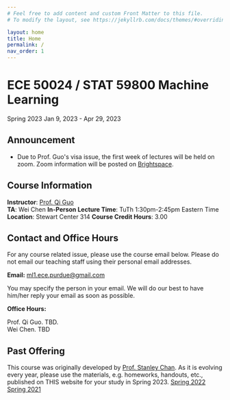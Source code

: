 ```yaml
---
# Feel free to add content and custom Front Matter to this file.
# To modify the layout, see https://jekyllrb.com/docs/themes/#overriding-theme-defaults

layout: home
title: Home
permalink: /
nav_order: 1
---
```

# ECE 50024 / STAT 59800 Machine Learning
Spring 2023
Jan 9, 2023 - Apr 29, 2023

## Announcement
- Due to Prof. Guo's visa issue, the first week of lectures will be held on zoom. Zoom information will be posted on [Brightspace](https://purdue.brightspace.com/d2l/home/703824).

## Course Information
**Instructor**: [Prof. Qi Guo](https://qiguo.org)  
**TA**: Wei Chen 
**In-Person Lecture Time**: TuTh 1:30pm-2:45pm Eastern Time  
**Location**: Stewart Center 314
**Course Credit Hours**: 3.00

## Contact and Office Hours
For any course related issue, please use the course email below. Please do not email our teaching staff using their personal email addresses.  

**Email:** [ml1.ece.purdue@gmail.com](mailto:ml1.ece.purdue@gmail.com)

You may specify the person in your email. We will do our best to have him/her reply your email as soon as possible.

**Office Hours:** 

Prof. Qi Guo. TBD.  
Wei Chen. TBD


## Past Offering
This course was originally developed by [Prof. Stanley Chan](https://engineering.purdue.edu/ChanGroup/). As it is evolving every year, please use the materials, e.g. homeworks, handouts, etc., published on THIS website for your study in Spring 2023. 
[Spring 2022](http://ece595-s2022.qiguo.org/)
[Spring 2021](https://engineering.purdue.edu/ChanGroup/ECE595/)



